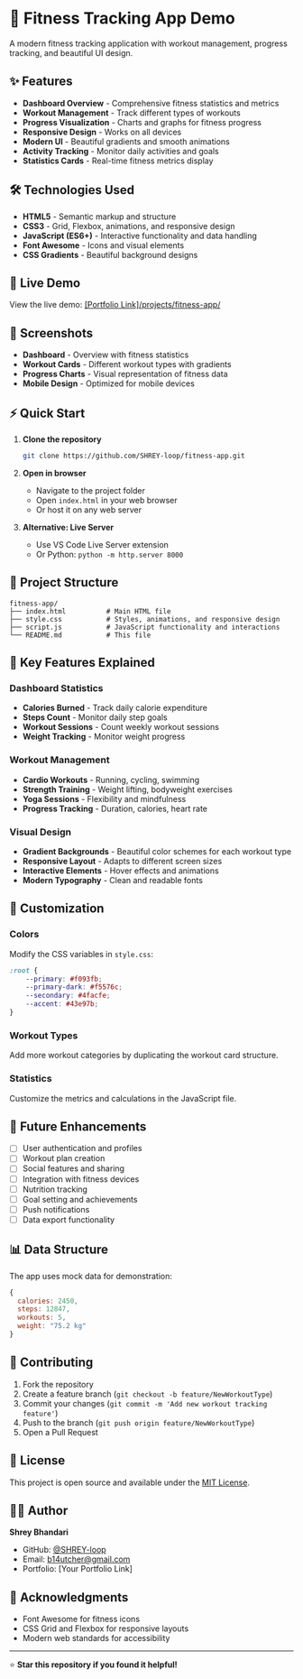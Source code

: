# 💪 Fitness Tracking App Demo

A modern fitness tracking application with workout management, progress tracking, and beautiful UI design.

## ✨ Features

- **Dashboard Overview** - Comprehensive fitness statistics and metrics
- **Workout Management** - Track different types of workouts
- **Progress Visualization** - Charts and graphs for fitness progress
- **Responsive Design** - Works on all devices
- **Modern UI** - Beautiful gradients and smooth animations
- **Activity Tracking** - Monitor daily activities and goals
- **Statistics Cards** - Real-time fitness metrics display

## 🛠️ Technologies Used

- **HTML5** - Semantic markup and structure
- **CSS3** - Grid, Flexbox, animations, and responsive design
- **JavaScript (ES6+)** - Interactive functionality and data handling
- **Font Awesome** - Icons and visual elements
- **CSS Gradients** - Beautiful background designs

## 🚀 Live Demo

View the live demo: [[Portfolio Link]/projects/fitness-app/](http://127.0.0.1:5500/projects/ecommerce-platform/)

## 📸 Screenshots

- **Dashboard** - Overview with fitness statistics
- **Workout Cards** - Different workout types with gradients
- **Progress Charts** - Visual representation of fitness data
- **Mobile Design** - Optimized for mobile devices

## ⚡ Quick Start

1. **Clone the repository**
   ```bash
   git clone https://github.com/SHREY-loop/fitness-app.git
   ```

2. **Open in browser**
   - Navigate to the project folder
   - Open `index.html` in your web browser
   - Or host it on any web server

3. **Alternative: Live Server**
   - Use VS Code Live Server extension
   - Or Python: `python -m http.server 8000`

## 📁 Project Structure

```
fitness-app/
├── index.html          # Main HTML file
├── style.css           # Styles, animations, and responsive design
├── script.js           # JavaScript functionality and interactions
└── README.md           # This file
```

## 🎨 Key Features Explained

### Dashboard Statistics
- **Calories Burned** - Track daily calorie expenditure
- **Steps Count** - Monitor daily step goals
- **Workout Sessions** - Count weekly workout sessions
- **Weight Tracking** - Monitor weight progress

### Workout Management
- **Cardio Workouts** - Running, cycling, swimming
- **Strength Training** - Weight lifting, bodyweight exercises
- **Yoga Sessions** - Flexibility and mindfulness
- **Progress Tracking** - Duration, calories, heart rate

### Visual Design
- **Gradient Backgrounds** - Beautiful color schemes for each workout type
- **Responsive Layout** - Adapts to different screen sizes
- **Interactive Elements** - Hover effects and animations
- **Modern Typography** - Clean and readable fonts

## 🔧 Customization

### Colors
Modify the CSS variables in `style.css`:
```css
:root {
    --primary: #f093fb;
    --primary-dark: #f5576c;
    --secondary: #4facfe;
    --accent: #43e97b;
}
```

### Workout Types
Add more workout categories by duplicating the workout card structure.

### Statistics
Customize the metrics and calculations in the JavaScript file.

## 🌟 Future Enhancements

- [ ] User authentication and profiles
- [ ] Workout plan creation
- [ ] Social features and sharing
- [ ] Integration with fitness devices
- [ ] Nutrition tracking
- [ ] Goal setting and achievements
- [ ] Push notifications
- [ ] Data export functionality

## 📊 Data Structure

The app uses mock data for demonstration:
```javascript
{
  calories: 2450,
  steps: 12847,
  workouts: 5,
  weight: "75.2 kg"
}
```

## 🤝 Contributing

1. Fork the repository
2. Create a feature branch (`git checkout -b feature/NewWorkoutType`)
3. Commit your changes (`git commit -m 'Add new workout tracking feature'`)
4. Push to the branch (`git push origin feature/NewWorkoutType`)
5. Open a Pull Request

## 📄 License

This project is open source and available under the [MIT License](LICENSE).

## 👨‍💻 Author

**Shrey Bhandari**
- GitHub: [@SHREY-loop](https://github.com/SHREY-loop)
- Email: b14utcher@gmail.com
- Portfolio: [Your Portfolio Link]

## 🙏 Acknowledgments

- Font Awesome for fitness icons
- CSS Grid and Flexbox for responsive layouts
- Modern web standards for accessibility

---

⭐ **Star this repository if you found it helpful!** 
